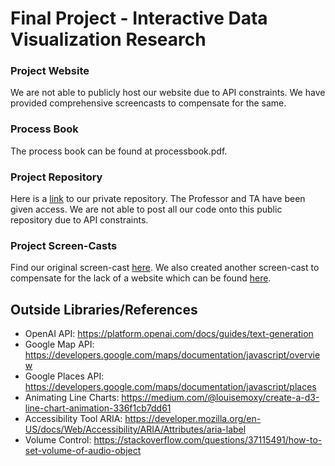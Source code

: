 Final Project - Interactive Data Visualization Research  
===

### Project Website
We are not able to publicly host our website due to API constraints. We have provided comprehensive screencasts to compensate for the same.

### Process Book
The process book can be found at processbook.pdf.

### Project Repository
Here is a [link](https://github.com/aria-yan/cs573-weather-app) to our private repository. The Professor and TA have been given access. We are not able to post all our code onto this public repository due to API constraints.

### Project Screen-Casts
Find our original screen-cast [here](https://www.youtube.com/watch?v=xNhqDUb7ZJg). We also created another screen-cast to compensate for the lack of a website which can be found [here]().

Outside Libraries/References
---
- OpenAI API: https://platform.openai.com/docs/guides/text-generation
- Google Map API: https://developers.google.com/maps/documentation/javascript/overview
- Google Places API: https://developers.google.com/maps/documentation/javascript/places
- Animating Line Charts: https://medium.com/@louisemoxy/create-a-d3-line-chart-animation-336f1cb7dd61
- Accessibility Tool ARIA: https://developer.mozilla.org/en-US/docs/Web/Accessibility/ARIA/Attributes/aria-label
- Volume Control: https://stackoverflow.com/questions/37115491/how-to-set-volume-of-audio-object
